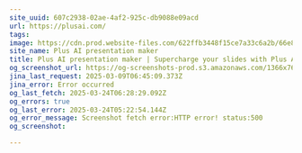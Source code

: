 ```yaml
---
site_uuid: 607c2938-02ae-4af2-925c-db9088e09acd
url: https://plusai.com/
tags: 
image: https://cdn.prod.website-files.com/622ffb3448f15ce7a33c6a2b/66e87e13710938ddde0670c1_og%20-%20Plus%20AI%20presentation%20maker%20(1).avif
site_name: Plus AI presentation maker
title: Plus AI presentation maker | Supercharge your slides with Plus AI
og_screenshot_url: https://og-screenshots-prod.s3.amazonaws.com/1366x768/80/false/a132a1b74c5d05d74f9cda5d53c29b2536c0fe47d9e6d7cd4ff11015ff828561.jpeg
jina_last_request: 2025-03-09T06:45:09.373Z
jina_error: Error occurred
og_last_fetch: 2025-03-24T06:28:29.092Z
og_errors: true
og_last_error: 2025-03-24T05:22:54.144Z
og_error_message: Screenshot fetch error:HTTP error! status:500
og_screenshot: 

---
```


